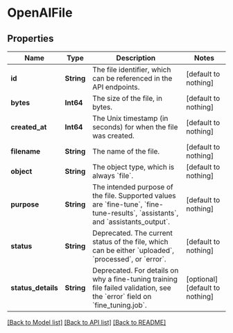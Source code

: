 # OpenAIFile


## Properties
Name | Type | Description | Notes
------------ | ------------- | ------------- | -------------
**id** | **String** | The file identifier, which can be referenced in the API endpoints. | [default to nothing]
**bytes** | **Int64** | The size of the file, in bytes. | [default to nothing]
**created_at** | **Int64** | The Unix timestamp (in seconds) for when the file was created. | [default to nothing]
**filename** | **String** | The name of the file. | [default to nothing]
**object** | **String** | The object type, which is always &#x60;file&#x60;. | [default to nothing]
**purpose** | **String** | The intended purpose of the file. Supported values are &#x60;fine-tune&#x60;, &#x60;fine-tune-results&#x60;, &#x60;assistants&#x60;, and &#x60;assistants_output&#x60;. | [default to nothing]
**status** | **String** | Deprecated. The current status of the file, which can be either &#x60;uploaded&#x60;, &#x60;processed&#x60;, or &#x60;error&#x60;. | [default to nothing]
**status_details** | **String** | Deprecated. For details on why a fine-tuning training file failed validation, see the &#x60;error&#x60; field on &#x60;fine_tuning.job&#x60;. | [optional] [default to nothing]


[[Back to Model list]](../README.md#models) [[Back to API list]](../README.md#api-endpoints) [[Back to README]](../README.md)



